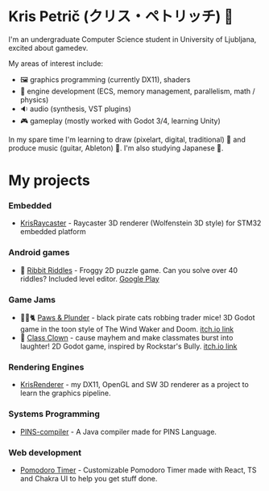 # Kris Petrič (クリス・ペトリッチ) 👋
I'm an undergraduate Computer Science student in University of Ljubljana, excited about gamedev.

My areas of interest include: 
- 🖼️ graphics programming (currently DX11), shaders
- 🎡 engine development (ECS, memory management, parallelism, math / physics)
- 🔉 audio (synthesis, VST plugins)
- 🎮 gameplay (mostly worked with Godot 3/4, learning Unity)

In my spare time I'm learning to draw (pixelart, digital, traditional) 🎨 and produce music (guitar, Ableton) 🎸. I'm also studying Japanese 🎌.

# My projects
### Embedded
- [KrisRaycaster](https://github.com/krisp3t/KrisRaycaster) - Raycaster 3D renderer (Wolfenstein 3D style) for STM32 embedded platform
### Android games
- 🐸 [Ribbit Riddles](https://github.com/krisp3t/ribbit-riddles) - Froggy 2D puzzle game. Can you solve over 40 riddles? Included level editor. [Google Play](https://play.google.com/store/apps/details?id=com.krisp3t.ribbitriddles&pli=1)
### Game Jams
- 🏴‍☠️🐈 [Paws & Plunder](https://github.com/pigslyer/BlackCat2024) - black pirate cats robbing trader mice! 3D Godot game in the toon style of The Wind Waker and Doom. [itch.io link](https://pigslyer.itch.io/black-cat)
- 🤡 [Class Clown](https://github.com/krisp3t/class-clown) - cause mayhem and make classmates burst into laughter! 2D Godot game, inspired by Rockstar's Bully. [itch.io link](https://krisp3t.itch.io/class-clown)
### Rendering Engines
- [KrisRenderer](https://github.com/krisp3t/KrisRenderer) - my DX11, OpenGL and SW 3D renderer as a project to learn the graphics pipeline.
### Systems Programming
- [PINS-compiler](https://github.com/krisp3t/PINS-compiler) - A Java compiler made for PINS Language.
### Web development
- [Pomodoro Timer](https://github.com/krisp3t/pomodoro-react-vite) - Customizable Pomodoro Timer made with React, TS and Chakra UI to help you get stuff done.
